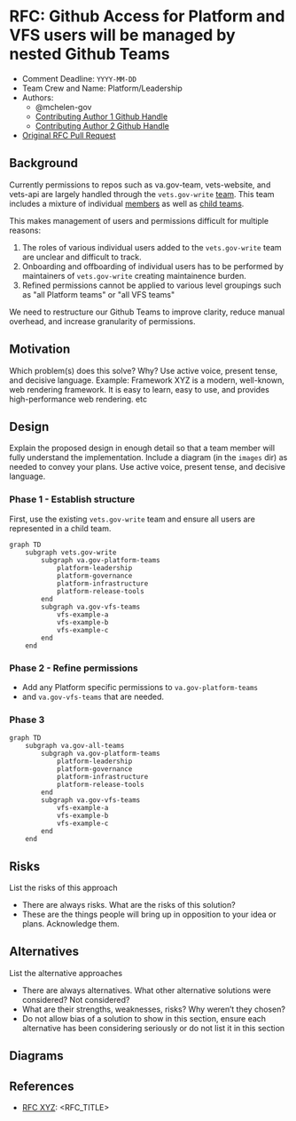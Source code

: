 # RFC: Github Access for Platform and VFS users will be managed by nested Github Teams

<!--
The title is what you want comments on. Use the active voice in a future tense.
Example:
    - The website will be built using the XZY framework
-->

* Comment Deadline: `YYYY-MM-DD`
* Team Crew and Name: Platform/Leadership
* Authors:
  * @mchelen-gov
  * [Contributing Author 1 Github Handle](https://github.com/ContributingAuthor1Handle)
  * [Contributing Author 2 Github Handle](https://github.com/ContributingAuthor2Handle)
* [Original RFC Pull Request](https://github.com/department-of-veterans-affairs/va.gov-platform-arch/pull/-1)

## Background


Currently permissions to repos such as va.gov-team, vets-website, and vets-api are largely handled through the `vets.gov-write` [team](https://github.com/orgs/department-of-veterans-affairs/teams/vets-gov-write). This team includes a mixture of individual [members](https://github.com/orgs/department-of-veterans-affairs/teams/vets-gov-write/members) as well as [child teams](https://github.com/orgs/department-of-veterans-affairs/teams/vets-gov-write/teams).

This makes management of users and permissions difficult for multiple reasons:
1. The roles of various individual users added to the `vets.gov-write` team are unclear and difficult to track.
1. Onboarding and offboarding of individual users has to be performed by maintainers of `vets.gov-write` creating maintainence burden.
1. Refined permissions cannot be applied to various level groupings such as "all Platform teams" or "all VFS teams"

We need to restructure our Github Teams to improve clarity, reduce manual overhead, and increase granularity of permissions.


## Motivation

Which problem(s) does this solve? Why? Use active voice, present tense, and decisive language.
Example: Framework XYZ is a modern, well-known, web rendering framework. It is easy to learn, easy to use, and provides high-performance web rendering. etc

## Design

Explain the proposed design in enough detail so that a team member will fully understand the implementation. Include a diagram (in the `images` dir) as needed to convey your plans. Use active voice, present tense, and decisive language.

### Phase 1 - Establish structure

First, use the existing `vets.gov-write` team and ensure all users are represented in a child team.

```mermaid
graph TD
    subgraph vets.gov-write
        subgraph va.gov-platform-teams
            platform-leadership
            platform-governance
            platform-infrastructure
            platform-release-tools
        end
        subgraph va.gov-vfs-teams
            vfs-example-a
            vfs-example-b
            vfs-example-c
        end
    end
```

### Phase 2 - Refine permissions

- Add any Platform specific permissions to `va.gov-platform-teams`
- and `va.gov-vfs-teams` that are needed.


### Phase 3
```mermaid
graph TD
    subgraph va.gov-all-teams
        subgraph va.gov-platform-teams
            platform-leadership
            platform-governance
            platform-infrastructure
            platform-release-tools
        end
        subgraph va.gov-vfs-teams
            vfs-example-a
            vfs-example-b
            vfs-example-c
        end
    end
```





## Risks

List the risks of this approach

* There are always risks. What are the risks of this solution?
* These are the things people will bring up in opposition to your idea or plans. Acknowledge them.

## Alternatives

List the alternative approaches

* There are always alternatives. What other alternative solutions were considered? Not considered?
* What are their strengths, weaknesses, risks? Why weren’t they chosen?
* Do not allow bias of a solution to show in this section, ensure each alternative has been considering seriously or do not list it in this section

## Diagrams



## References

<!--
This section /may/ be eliminated if it is not applicable.
When linking to other documents in this repository, ensure to link to their state at a particular commit (hence the usage of .../blob/<FULL_COMMIT_HASH>/...) as opposed to their current state (i.e. 'currently in main').
-->

* [RFC XYZ](https://github.com/department-of-veterans-affairs/va.gov-platform-arch/blob/<FULL_COMMIT_HASH>/rfc/<FILENAME>.md): <RFC_TITLE>

